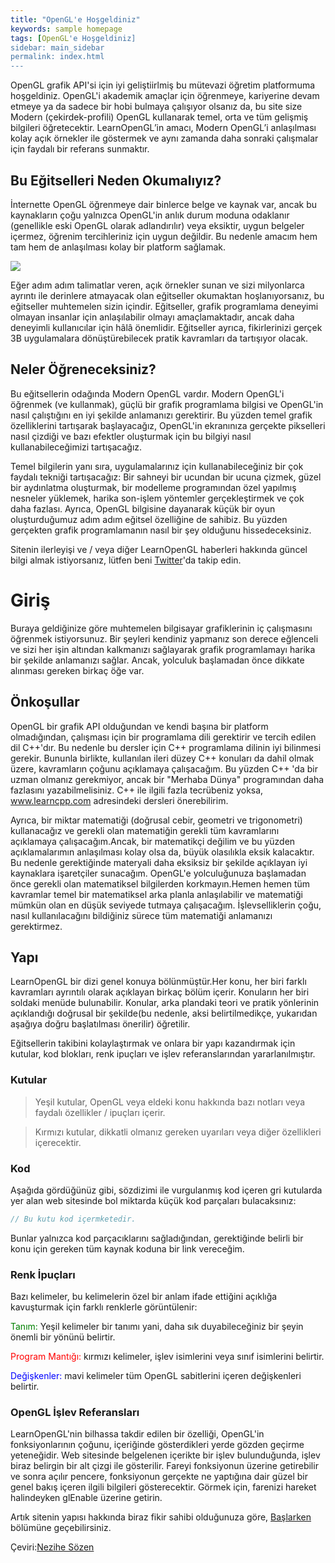 ```yaml
---
title: "OpenGL'e Hoşgeldiniz"
keywords: sample homepage
tags: [OpenGL'e Hoşgeldiniz]
sidebar: main_sidebar
permalink: index.html
---
```

OpenGL grafik API'si için iyi geliştiirlmiş bu mütevazi öğretim platformuma hoşgeldiniz. OpenGL'i akademik amaçlar için öğrenmeye, kariyerine devam etmeye ya da sadece bir hobi bulmaya çalışıyor olsanız da, bu site size Modern (çekirdek-profili) OpenGL kullanarak temel, orta ve tüm gelişmiş bilgileri öğretecektir. LearnOpenGL’in amacı, Modern OpenGL’i anlaşılması kolay  açık örnekler ile göstermek ve aynı zamanda daha sonraki çalışmalar için faydalı bir referans sunmaktır.


## Bu Eğitselleri Neden Okumalıyız?

İnternette OpenGL öğrenmeye dair binlerce belge ve kaynak var, ancak bu kaynakların çoğu yalnızca OpenGL'in anlık durum moduna odaklanır (genellikle eski OpenGL olarak adlandırılır) veya eksiktir, uygun belgeler içermez, öğrenim tercihleriniz için uygun değildir. Bu nedenle amacım hem tam hem de anlaşılması kolay bir platform sağlamak.

<img src="https://learnopengl.com/img/index_image2.png">

Eğer adım adım talimatlar veren, açık örnekler sunan ve sizi milyonlarca ayrıntı ile derinlere atmayacak olan eğitseller okumaktan hoşlanıyorsanız, bu eğitseller muhtemelen sizin içindir. Eğitseller, grafik programlama deneyimi olmayan insanlar için anlaşılabilir olmayı amaçlamaktadır, ancak daha deneyimli kullanıcılar için hâlâ önemlidir. Eğitseller ayrıca, fikirlerinizi gerçek 3B uygulamalara dönüştürebilecek pratik kavramları da tartışıyor olacak.


## Neler Öğreneceksiniz?

Bu eğitsellerin odağında Modern OpenGL vardır. Modern OpenGL'i öğrenmek (ve kullanmak), güçlü bir grafik programlama bilgisi ve OpenGL'in nasıl çalıştığını en iyi şekilde anlamanızı gerektirir. Bu yüzden temel grafik özelliklerini tartışarak başlayacağız, OpenGL'in ekranınıza gerçekte pikselleri nasıl çizdiği ve bazı efektler oluşturmak için bu bilgiyi nasıl kullanabileceğimizi tartışacağız.

Temel bilgilerin yanı sıra, uygulamalarınız için kullanabileceğiniz bir çok faydalı tekniği tartışacağız: Bir sahneyi bir ucundan bir ucuna çizmek, güzel bir aydınlatma oluşturmak, bir modelleme programından özel yapılmış nesneler yüklemek, harika son-işlem yöntemler gerçekleştirmek ve çok daha fazlası. Ayrıca, OpenGL bilgisine dayanarak küçük bir oyun oluşturduğumuz adım adım eğitsel özelliğine de sahibiz. Bu yüzden gerçekten grafik programlamanın nasıl bir şey olduğunu hissedeceksiniz.

Sitenin ilerleyişi ve / veya diğer LearnOpenGL haberleri hakkında güncel bilgi almak istiyorsanız, lütfen beni [Twitter](https://twitter.com/JoeyDeVriez)'da takip edin.


# Giriş

Buraya geldiğinize göre muhtemelen bilgisayar grafiklerinin iç çalışmasını öğrenmek istiyorsunuz. Bir şeyleri kendiniz yapmanız son derece eğlenceli ve sizi her işin altından kalkmanızı sağlayarak grafik programlamayı harika bir şekilde anlamanızı sağlar. Ancak, yolculuk başlamadan önce dikkate alınması gereken birkaç öğe var.

## Önkoşullar

OpenGL bir grafik API olduğundan ve kendi başına bir platform olmadığından, çalışması için bir programlama dili gerektirir ve tercih edilen dil C++'dır. Bu nedenle bu dersler için C++ programlama dilinin iyi bilinmesi gerekir. Bununla birlikte, kullanılan ileri düzey C++ konuları da dahil olmak üzere, kavramların çoğunu açıklamaya çalışacağım. Bu yüzden C++ 'da bir uzman olmanız gerekmiyor, ancak bir "Merhaba Dünya" programından daha fazlasını yazabilmelisiniz. C++ ile ilgili fazla tecrübeniz yoksa,  www.learncpp.com adresindeki dersleri önerebilirim.

Ayrıca, bir miktar matematiği (doğrusal cebir, geometri ve trigonometri) kullanacağız ve gerekli olan matematiğin gerekli tüm kavramlarını açıklamaya çalışacağım.Ancak, bir matematikçi değilim ve bu yüzden açıklamalarımın anlaşılması kolay olsa da, büyük olasılıkla eksik kalacaktır. Bu nedenle gerektiğinde materyali daha eksiksiz bir şekilde açıklayan iyi kaynaklara işaretçiler sunacağım. OpenGL'e yolculuğunuza başlamadan önce gerekli olan matematiksel bilgilerden korkmayın.Hemen hemen tüm kavramlar temel bir matematiksel arka planla anlaşılabilir ve matematiği mümkün olan en düşük seviyede tutmaya çalışacağım. İşlevselliklerin çoğu, nasıl kullanılacağını bildiğiniz sürece tüm matematiği anlamanızı gerektirmez.

## Yapı

LearnOpenGL bir dizi genel konuya bölünmüştür.Her konu, her biri farklı kavramları ayrıntılı olarak açıklayan birkaç bölüm içerir. Konuların her biri soldaki menüde bulunabilir. Konular, arka plandaki teori ve pratik yönlerinin açıklandığı doğrusal bir şekilde(bu nedenle, aksi belirtilmedikçe, yukarıdan aşağıya doğru başlatılması önerilir) öğretilir.

Eğitsellerin takibini kolaylaştırmak ve onlara bir yapı kazandırmak için  kutular, kod blokları, renk ipuçları ve işlev referanslarından yararlanılmıştır.


### Kutular
>Yeşil kutular, OpenGL veya eldeki konu hakkında bazı notları veya faydalı özellikler / ipuçları içerir.

>Kırmızı kutular, dikkatli olmanız gereken uyarıları veya diğer özellikleri içerecektir.

### Kod

Aşağıda gördüğünüz gibi, sözdizimi ile vurgulanmış kod içeren gri kutularda yer alan web sitesinde bol miktarda küçük kod parçaları bulacaksınız:

```cpp
// Bu kutu kod içermketedir.   
```
Bunlar yalnızca kod parçacıklarını sağladığından, gerektiğinde belirli bir konu için gereken tüm kaynak koduna bir link vereceğim.

### Renk İpuçları

Bazı kelimeler, bu kelimelerin özel bir anlam ifade ettiğini açıklığa kavuşturmak için farklı renklerle görüntülenir:

<span style="color:green">Tanım: </span>  Yeşil kelimeler bir tanımı yani, daha sık duyabileceğiniz bir şeyin önemli bir yönünü belirtir.

<span style="color:red">Program Mantığı: </span> kırmızı kelimeler, işlev isimlerini veya sınıf isimlerini belirtir.

<span style="color:blue">Değişkenler: </span> mavi kelimeler tüm OpenGL sabitlerini içeren değişkenleri belirtir.

### OpenGL İşlev Referansları

LearnOpenGL'nin bilhassa takdir edilen bir özelliği, OpenGL'in fonksiyonlarının çoğunu, içeriğinde gösterdikleri yerde gözden geçirme yeteneğidir. Web sitesinde belgelenen içerikte bir işlev bulunduğunda, işlev biraz belirgin bir alt çizgi ile gösterilir. Fareyi fonksiyonun üzerine getirebilir ve sonra açılır pencere, fonksiyonun gerçekte ne yaptığına dair güzel bir genel bakış içeren ilgili bilgileri gösterecektir. Görmek için, farenizi hareket halindeyken  glEnable üzerine getirin.

Artık sitenin yapısı hakkında biraz fikir sahibi olduğunuza göre, [Başlarken](https://cg-translators.github.io/learnopengl-tr/getting_started/opengl.html) bölümüne geçebilirsiniz.

Çeviri:[Nezihe Sözen](https://github.com/NeziheSozen)


